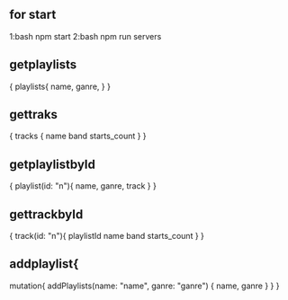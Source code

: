 ## for start
1:bash
npm start
2:bash
npm run servers

## getplaylists
{
  playlists{
    name,
    ganre,
  }
}
## gettraks
{
  tracks {
    name
    band
    starts_count
  }
}
## getplaylistbyId
{
  playlist(id: "n"){
    name,
    ganre,
    track
  }
}
## gettrackbyId
{
  track(id: "n"){
    playlistId
    name
    band
    starts_count
  }
}
## addplaylist{
  mutation{
    addPlaylists(name: "name", ganre: "ganre") {
      name,
      ganre
    }
  }
}